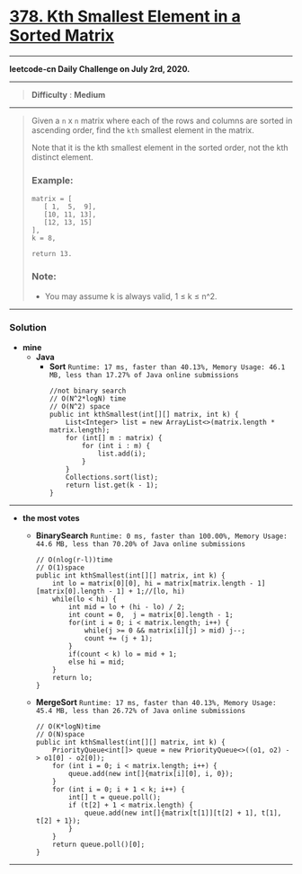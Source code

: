 # [378. Kth Smallest Element in a Sorted Matrix](https://leetcode.com/problems/kth-smallest-element-in-a-sorted-matrix/description/)

---

**leetcode-cn Daily Challenge on July 2rd, 2020.**

---

> **Difficulty** : **Medium**

---

> Given a `n` x `n` matrix where each of the rows and columns are sorted in ascending order, find the `kth` smallest element in the matrix.
>
> Note that it is the kth smallest element in the sorted order, not the kth distinct element.
>
> ### Example:
> ```
> matrix = [
>    [ 1,  5,  9],
>    [10, 11, 13],
>    [12, 13, 15]
> ],
> k = 8,
>
> return 13.
> ```
>
> ### Note:
> * You may assume k is always valid, 1 ≤ k ≤ n^2.

---

### Solution
* **mine**
  * **Java**
    * **Sort** `Runtime: 17 ms, faster than 40.13%, Memory Usage: 46.1 MB, less than 17.27% of Java online submissions`
      ```
      //not binary search  
      // O(N^2*logN) time
      // O(N^2) space
      public int kthSmallest(int[][] matrix, int k) {
          List<Integer> list = new ArrayList<>(matrix.length * matrix.length);
          for (int[] m : matrix) {
              for (int i : m) {
                  list.add(i);
              }
          }
          Collections.sort(list);
          return list.get(k - 1);
      }
      ```

---

* **the most votes**
  * **BinarySearch** `Runtime: 0 ms, faster than 100.00%, Memory Usage: 44.6 MB, less than 70.20% of Java online submissions`
    ```
    // O(nlog(r-l))time
    // O(1)space
    public int kthSmallest(int[][] matrix, int k) {
        int lo = matrix[0][0], hi = matrix[matrix.length - 1][matrix[0].length - 1] + 1;//[lo, hi)
        while(lo < hi) {
            int mid = lo + (hi - lo) / 2;
            int count = 0,  j = matrix[0].length - 1;
            for(int i = 0; i < matrix.length; i++) {
                while(j >= 0 && matrix[i][j] > mid) j--;
                count += (j + 1);
            }
            if(count < k) lo = mid + 1;
            else hi = mid;
        }
        return lo;
    }
    ```
    
  * **MergeSort** `Runtime: 17 ms, faster than 40.13%, Memory Usage: 45.4 MB, less than 26.72% of Java online submissions`
    ```
    // O(K*logN)time
    // O(N)space
    public int kthSmallest(int[][] matrix, int k) {
        PriorityQueue<int[]> queue = new PriorityQueue<>((o1, o2) -> o1[0] - o2[0]);
        for (int i = 0; i < matrix.length; i++) {
            queue.add(new int[]{matrix[i][0], i, 0});
        }
        for (int i = 0; i + 1 < k; i++) {
            int[] t = queue.poll();
            if (t[2] + 1 < matrix.length) {
                queue.add(new int[]{matrix[t[1]][t[2] + 1], t[1], t[2] + 1});
            }
        }
        return queue.poll()[0];
    }
    ```

---
